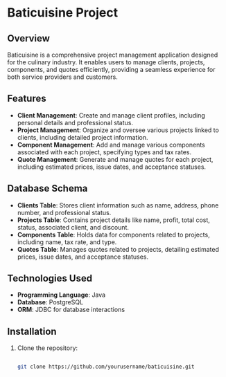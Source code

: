 # Baticuisine Project

## Overview

Baticuisine is a comprehensive project management application designed for the culinary industry. It enables users to manage clients, projects, components, and quotes efficiently, providing a seamless experience for both service providers and customers.

## Features

- **Client Management**: Create and manage client profiles, including personal details and professional status.
- **Project Management**: Organize and oversee various projects linked to clients, including detailed project information.
- **Component Management**: Add and manage various components associated with each project, specifying types and tax rates.
- **Quote Management**: Generate and manage quotes for each project, including estimated prices, issue dates, and acceptance statuses.

## Database Schema

- **Clients Table**: Stores client information such as name, address, phone number, and professional status.
- **Projects Table**: Contains project details like name, profit, total cost, status, associated client, and discount.
- **Components Table**: Holds data for components related to projects, including name, tax rate, and type.
- **Quotes Table**: Manages quotes related to projects, detailing estimated prices, issue dates, and acceptance statuses.

## Technologies Used

- **Programming Language**: Java
- **Database**: PostgreSQL
- **ORM**: JDBC for database interactions

## Installation

1. Clone the repository:
   ```bash
   
   git clone https://github.com/yourusername/baticuisine.git
